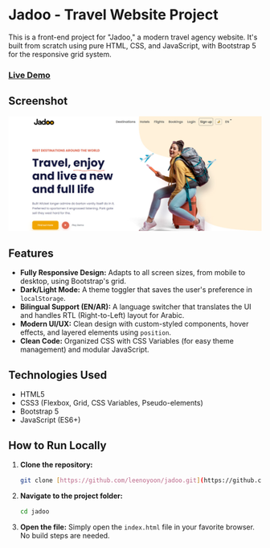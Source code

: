 # Jadoo - Travel Website Project

This is a front-end project for "Jadoo," a modern travel agency website. It's built from scratch using pure HTML, CSS, and JavaScript, with Bootstrap 5 for the responsive grid system.

### [Live Demo](https://leenoyoon.github.io/jadoo/)


## Screenshot

![Jadoo Website Screenshot](./screenshot.jpg)


## Features

* **Fully Responsive Design:** Adapts to all screen sizes, from mobile to desktop, using Bootstrap's grid.
* **Dark/Light Mode:** A theme toggler that saves the user's preference in `localStorage`.
* **Bilingual Support (EN/AR):** A language switcher that translates the UI and handles RTL (Right-to-Left) layout for Arabic.
* **Modern UI/UX:** Clean design with custom-styled components, hover effects, and layered elements using `position`.
* **Clean Code:** Organized CSS with CSS Variables (for easy theme management) and modular JavaScript.

## Technologies Used

* HTML5
* CSS3 (Flexbox, Grid, CSS Variables, Pseudo-elements)
* Bootstrap 5
* JavaScript (ES6+)

## How to Run Locally

1.  **Clone the repository:**
    ```bash
    git clone [https://github.com/leenoyoon/jadoo.git](https://github.com/leenoyoon/jadoo.git)
    ```
2.  **Navigate to the project folder:**
    ```bash
    cd jadoo
    ```
3.  **Open the file:**
    Simply open the `index.html` file in your favorite browser. No build steps are needed.